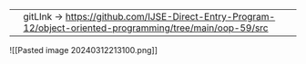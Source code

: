 
|     |                                                                                                             |
| --- | ----------------------------------------------------------------------------------------------------------- |
|     | gitLInk -> https://github.com/IJSE-Direct-Entry-Program-12/object-oriented-programming/tree/main/oop-59/src |

![[Pasted image 20240312213100.png]]
